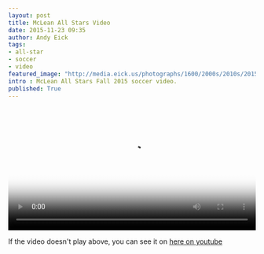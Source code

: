 ```yaml
---
layout: post
title: McLean All Stars Video
date: 2015-11-23 09:35
author: Andy Eick
tags: 
- all-star
- soccer
- video
featured_image: "http://media.eick.us/photographs/1600/2000s/2010s/2015/11/2015-11-21/20151121-0002.jpeg"
intro : McLean All Stars Fall 2015 soccer video.
published: True
---
```

<video width='100%' src='http://media.eick.us/static/video/2015-11-mclean-all-star-tournament/hls/McLean%20All%20Star%20Fall%20Tournament-hls.m3u8' controls poster='http://media.eick.us/static/video/2015-11-mclean-all-star-tournament/mclean-all-star/20151121-0001.jpeg'></video>

If the video doesn't play above, you can see it on [here on youtube](https://youtu.be/oP5LqjFzAYM)

